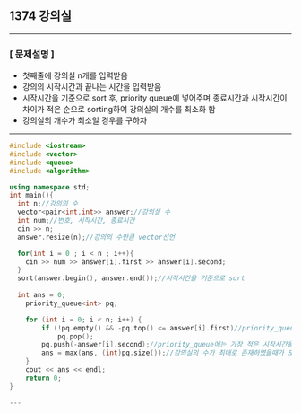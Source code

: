 ## 1374 강의실

---
### [ 문제설명 ]

- 첫째줄에 강의실 n개를 입력받음
- 강의의 시작시간과 끝나는 시간을 입력받음
- 시작시간을 기준으로 sort 후, priority queue에 넣어주며 종료시간과 시작시간이 차이가 적은 순으로 sorting하여 강의실의 개수를 최소화 함
- 강의실의 개수가 최소일 경우를 구하자


---

```cpp
#include <iostream>
#include <vector>
#include <queue>
#include <algorithm>

using namespace std;
int main(){
  int n;//강의의 수
  vector<pair<int,int>> answer;//강의실 수 
  int num;//번호, 시작시간, 종료시간
  cin >> n;
  answer.resize(n);//강의의 수만큼 vector선언

  for(int i = 0 ; i < n ; i++){
    cin >> num >> answer[i].first >> answer[i].second;
  }
  sort(answer.begin(), answer.end());//시작시간을 기준으로 sort
  
  int ans = 0;
	priority_queue<int> pq;

	for (int i = 0; i < n; i++) {
		if (!pq.empty() && -pq.top() <= answer[i].first)//priority_queue와 시작시간 비교
			pq.pop();
		pq.push(-answer[i].second);//priority_queue에는 가장 적은 시작시간을 가진 강의들의 종료시간을 입력
		ans = max(ans, (int)pq.size());//강의실의 수가 최대로 존재하였을때가 모든 강의가 들어가 있었을 때임
	}
	cout << ans << endl;
	return 0;
}

---

